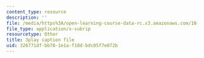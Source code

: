 ```yaml
---
content_type: resource
description: ''
file: /media/https%3A/open-learning-course-data-rc.s3.amazonaws.com/10-34-numerical-methods-applied-to-chemical-engineering-fall-2015/326771dfbb781e1af18dbdc05f7e072b_3rIGt0GdGMY.srt
file_type: application/x-subrip
resourcetype: Other
title: 3play caption file
uid: 326771df-bb78-1e1a-f18d-bdc05f7e072b
---
```


